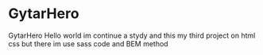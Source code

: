 # GytarHero
GytarHero
Hello world im continue a stydy and this my third project on html css but there im use sass code and BEM method 
